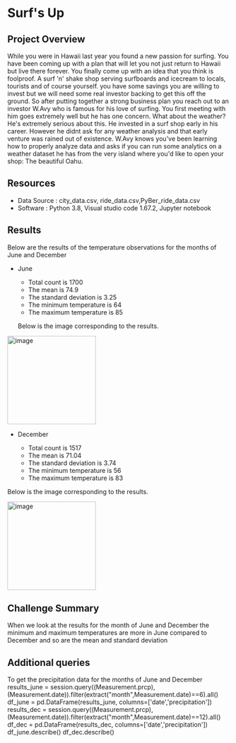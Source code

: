 # Surf's Up

## Project Overview
While you were in Hawaii last year you found a new passion for surfing. You have been coming up with a plan that will let you not just return to Hawaii but live there forever. You finally come up with an idea that you think is foolproof. A surf 'n' shake shop serving surfboards and icecream to locals, tourists and of course yourself. you have some savings you are willing to invest but we will need some real investor backing to get this off the ground. So after putting together a strong business plan you reach out to an investor W.Avy who is famous for his love of surfing. You first meeting with him goes extremely well but he has one concern. What about the weather? He's extremely serious 
about this. He invested in a surf shop early in his career. However he didnt ask for any weather analysis and that early venture was rained out of existence. W.Avy knows you've been learning how to properly analyze data and asks if you can run some analytics on a weather dataset he has from the very island where you'd like to open your shop: The beautiful Oahu. 

## Resources
- Data Source : city_data.csv, ride_data.csv,PyBer_ride_data.csv
- Software    : Python 3.8, Visual studio code 1.67.2, Jupyter notebook

## Results 
Below are the results of the temperature observations for the months of June and December

- June
  - Total count is 1700
  - The mean is 74.9
  - The standard deviation is 3.25		
  - The minimum temperature is 64
  - The maximum temperature is 85

  
  Below is the image corresponding to the results.
  
  
<img width="200" alt="image" src="https://user-images.githubusercontent.com/104597335/177475998-be4a7091-696d-4d17-af47-736d2011e803.png">

  
- December

  - Total count is 1517
  - The mean is 71.04
  - The standard deviation is 3.74		
  - The minimum temperature is 56
  - The maximum temperature is 83

Below is the image corresponding to the results.


<img width="200" alt="image" src="https://user-images.githubusercontent.com/104597335/177476086-e8f863b5-65c7-4736-916b-49fb06f45378.png">



## Challenge Summary
When we look at the results for the month of June and December the minimum and maximum temperatures are more in June compared to December and so are the mean and standard deviation

## Additional queries
To get the precipitation data for the months of June and December
results_june = session.query((Measurement.prcp),(Measurement.date)).filter(extract("month",Measurement.date)==6).all()
df_june = pd.DataFrame(results_june, columns=['date','precipitation'])
results_dec = session.query((Measurement.prcp),(Measurement.date)).filter(extract("month",Measurement.date)==12).all()
df_dec = pd.DataFrame(results_dec, columns=['date','precipitation'])
df_june.describe()
df_dec.describe()
